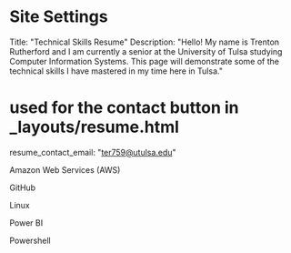 # Site Settings
Title: "Technical Skills Resume"
Description: "Hello! My name is Trenton Rutherford and I am currently a senior at the University of Tulsa studying Computer Information Systems. This page will demonstrate some of the technical skills I have mastered in my time here in Tulsa."

# used for the contact button in _layouts/resume.html
resume_contact_email:           "ter759@utulsa.edu"

Amazon Web Services (AWS)

GitHub

Linux

Power BI

Powershell

